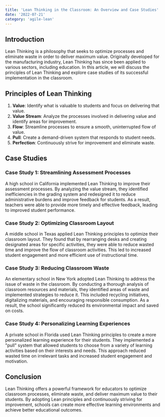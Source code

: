 ```yaml
---
title: 'Lean Thinking in the Classroom: An Overview and Case Studies'
date: '2022-07-21'
category: 'agile-lean'
---
```


## Introduction

Lean Thinking is a philosophy that seeks to optimize processes and eliminate waste in order to deliver maximum value. Originally developed for the manufacturing industry, Lean Thinking has since been applied to various sectors, including education. In this article, we will discuss the principles of Lean Thinking and explore case studies of its successful implementation in the classroom.

## Principles of Lean Thinking

1. **Value**: Identify what is valuable to students and focus on delivering that value.
2. **Value Stream**: Analyze the processes involved in delivering value and identify areas for improvement.
3. **Flow**: Streamline processes to ensure a smooth, uninterrupted flow of value.
4. **Pull**: Create a demand-driven system that responds to student needs.
5. **Perfection**: Continuously strive for improvement and eliminate waste.

## Case Studies

### Case Study 1: Streamlining Assessment Processes

A high school in California implemented Lean Thinking to improve their assessment processes. By analyzing the value stream, they identified inefficiencies in the grading system and redesigned it to reduce administrative burdens and improve feedback for students. As a result, teachers were able to provide more timely and effective feedback, leading to improved student performance.

### Case Study 2: Optimizing Classroom Layout

A middle school in Texas applied Lean Thinking principles to optimize their classroom layout. They found that by rearranging desks and creating designated areas for specific activities, they were able to reduce wasted time and improve the flow of classroom activities. This led to increased student engagement and more efficient use of instructional time.

### Case Study 3: Reducing Classroom Waste

An elementary school in New York adopted Lean Thinking to address the issue of waste in the classroom. By conducting a thorough analysis of classroom resources and materials, they identified areas of waste and implemented strategies to reduce it. This included recycling initiatives, digitalizing materials, and encouraging responsible consumption. As a result, the school significantly reduced its environmental impact and saved on costs.

### Case Study 4: Personalizing Learning Experiences

A private school in Florida used Lean Thinking principles to create a more personalized learning experience for their students. They implemented a "pull" system that allowed students to choose from a variety of learning activities based on their interests and needs. This approach reduced wasted time on irrelevant tasks and increased student engagement and motivation.

## Conclusion

Lean Thinking offers a powerful framework for educators to optimize classroom processes, eliminate waste, and deliver maximum value to their students. By adopting Lean principles and continuously striving for improvement, schools can create more effective learning environments and achieve better educational outcomes.


